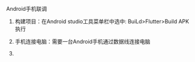 Android手机联调

1. 构建项目：在Android studio工具菜单栏中选中: BuiLd&gt;Flutter&gt;Build APK 执行
2. 手机连接电脑：需要一台Android手机通过数据线连接电脑

3. 


